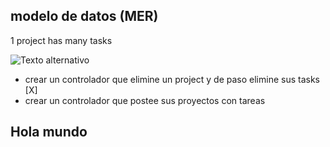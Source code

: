## modelo de datos (MER)

1 project has many tasks  

![Texto alternativo](https://github.com/FaztWeb/nodejs-sequelize-restapi-postgres/blob/master/docs/diagram.png?raw=true)

- crear un controlador que elimine un project y de paso elimine sus tasks [X]
- crear un controlador que postee sus proyectos con tareas


## Hola mundo